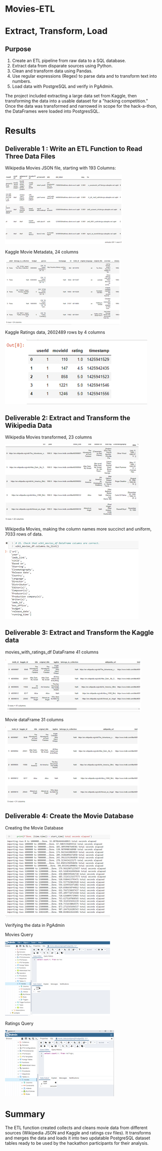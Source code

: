 # Movies-ETL

# Extract, Transform, Load

## Purpose

1. Create an ETL pipeline from raw data to a SQL database.
2. Extract data from disparate sources using Python.
3. Clean and transform data using Pandas.
4. Use regular expressions (Regex) to parse data and to transform text into numbers.
5. Load data with PostgreSQL and verify in PgAdmin.

The project included extracting a large data set from Kaggle, then transforming the data into a usable dataset for a "hacking competition." Once the data was transformed and narrowed in scope for the hack-a-thon, the DataFrames were loaded into PostgresSQL.

# Results

## Deliverable 1 : Write an ETL Function to Read Three Data Files

Wikipedia Movies JSON file, starting with 193 Columns:

![Wikipedia_Movies](https://github.com/acegal1/Movies-ETL/blob/main/images/Wikipedia_Movies.png)

Kaggle Movie Metadata, 24 columns

![Kaggle_Moive](https://github.com/acegal1/Movies-ETL/blob/main/images/Kaggle_Moive.png)

Kaggle Ratings data, 2602489 rows by 4 columns

![Ratings](https://github.com/acegal1/Movies-ETL/blob/main/images/Ratings.png)

## Deliverable 2: Extract and Transform the Wikipedia Data

Wikipedia Movies transformed, 23 columns

![dev2_wiki_t](https://github.com/acegal1/Movies-ETL/blob/main/images/dev2_wiki_t.png)

Wikipedia Movies, making the column names more succinct and uniform, 7033 rows of data.

![dev2_wiki_t](https://github.com/acegal1/Movies-ETL/blob/main/images/dev2_columns.png)

## Deliverable 3: Extract and Transform the Kaggle data

movies_with_ratings_df DataFrame 41 columns

![dev3_41](https://github.com/acegal1/Movies-ETL/blob/main/images/dev3_41.png)

Movie dataFrame 31 columns

![dev3_31](https://github.com/acegal1/Movies-ETL/blob/main/images/dev3_31.png)


## Deliverable 4: Create the Movie Database

Creating the Movie Database

![dev4_db](https://github.com/acegal1/Movies-ETL/blob/main/images/dev4_db.png)

Verifying the data in PgAdmin

Movies Query

![dev4_movies](https://github.com/acegal1/Movies-ETL/blob/main/images/dev4_movies.png)

Ratings Query

![dev4_ratings](https://github.com/acegal1/Movies-ETL/blob/main/images/dev4_ratings.png)


# Summary

The ETL function created collects and cleans movie data from different sources (Wikipedia JSON and Kaggle and ratings csv files). It transforms and merges the data and loads it into two updatable PostgreSQL dataset tables ready to be used by the hackathon participants for their analysis.
